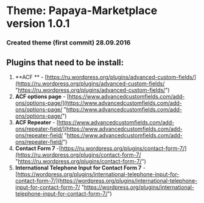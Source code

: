 # **Theme: Papaya-Marketplace** version 1.0.1
### Created theme (first commit) 28.09.2016
## Plugins that need to be install:
1) **ACF ** - [https://ru.wordpress.org/plugins/advanced-custom-fields/](https://ru.wordpress.org/plugins/advanced-custom-fields/ "https://ru.wordpress.org/plugins/advanced-custom-fields/")
2) **ACF options page** - [https://www.advancedcustomfields.com/add-ons/options-page/](https://www.advancedcustomfields.com/add-ons/options-page/ "https://www.advancedcustomfields.com/add-ons/options-page/")
3) **ACF Repeater** - [https://www.advancedcustomfields.com/add-ons/repeater-field/](https://www.advancedcustomfields.com/add-ons/repeater-field/ "https://www.advancedcustomfields.com/add-ons/repeater-field/")
4) **Contact Form 7** -[https://ru.wordpress.org/plugins/contact-form-7/](https://ru.wordpress.org/plugins/contact-form-7/ "https://ru.wordpress.org/plugins/contact-form-7/")
5) **International Telephone Input for Contact Form 7** - [https://wordpress.org/plugins/international-telephone-input-for-contact-form-7/](https://wordpress.org/plugins/international-telephone-input-for-contact-form-7/ "https://wordpress.org/plugins/international-telephone-input-for-contact-form-7/")
